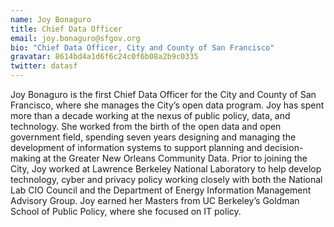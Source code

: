 ```yaml
---
name: Joy Bonaguro
title: Chief Data Officer
email: joy.bonaguro@sfgov.org
bio: "Chief Data Officer, City and County of San Francisco"
gravatar: 8614bd4a1d6f6c24c0f6b08a2b9c0335
twitter: datasf
---
```

Joy Bonaguro is the first Chief Data Officer for the City and County of San Francisco, where she manages the City’s open data program. Joy has spent more than a decade working at the nexus of public policy, data, and technology. She worked from the birth of the open data and open government field, spending seven years designing and managing the development of information systems to support planning and decision-making at the Greater New Orleans Community Data. Prior to joining the City, Joy worked at Lawrence Berkeley National Laboratory to help develop technology, cyber and privacy policy working closely with both the National Lab CIO Council and the Department of Energy Information Management Advisory Group. Joy earned her Masters from UC Berkeley’s Goldman School of Public Policy, where she focused on IT policy.
